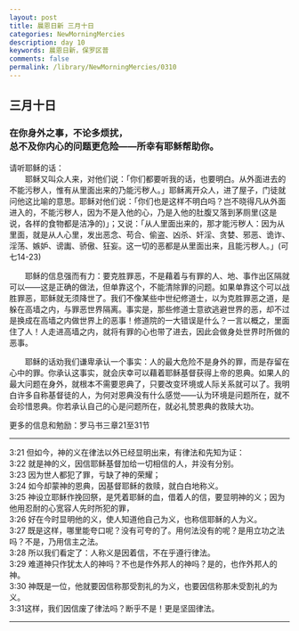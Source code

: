 ```yaml
---
layout: post
title: 晨恩日新 三月十日
categories: NewMorningMercies
description: day 10
keywords: 晨恩日新，保罗区普
comments: false
permalink: /library/NewMorningMercies/0310
---
```


## 三月十日

### 在你身外之事，不论多烦扰， <br> 总不及你内心的问题更危险——所幸有耶稣帮助你。


请听耶稣的话：<br>
&emsp;&emsp;耶稣又叫众人来，对他们说：「你们都要听我的话，也要明白。从外面进去的不能污秽人，惟有从里面出来的乃能污秽人。」耶稣离开众人，进了屋子，门徒就问他这比喻的意思。耶稣对他们说：「你们也是这样不明白吗？岂不晓得凡从外面进入的，不能污秽人，因为不是入他的心，乃是入他的肚腹又落到茅厕里(这是说，各样的食物都是洁净的)」；又说：「从人里面出来的，那才能污秽人：因为从里面，就是从人心里，发出恶念、苟合、偷盗、凶杀、奸淫、贪婪、邪恶、诡诈、淫荡、嫉妒、谤讟、骄傲、狂妄。这一切的恶都是从里面出来，且能污秽人。」(可七14-23)<br>

&emsp;&emsp;耶稣的信息强而有力：要克胜罪恶，不是藉着与有罪的人、地、事作出区隔就可以——这是正确的做法，但单靠这个，不能清除罪的问题。如果单靠这个可以战胜罪恶，耶稣就无须降世了。我们不像某些中世纪修道士，以为克胜罪恶之道，是躲在高墙之内，与罪恶世界隔离。事实是，那些修道士意欲逃避世界的恶，却不过是换成在高墙之内做世界上的恶事！修道院的一大错误是什么？一言以概之，里面住了人！人走进高墙之内，就将有罪的心也带了进去，因此会做身处世界时所做的恶事。<br>

&emsp;&emsp;耶稣的话劝我们谦卑承认一个事实：人的最大危险不是身外的罪，而是存留在心中的罪。你承认这事实，就会庆幸可以藉着耶稣基督获得上帝的恩典。如果人的最大问题在身外，就根本不需要恩典了，只要改变环境或人际关系就可以了。我明白许多自称基督徒的人，为何对恩典没有什么感觉——认为环境是问题所在，就不会珍惜恩典。你若承认自己的心是问题所在，就必礼赞恩典的救赎大功。<br>

更多的信息和勉励：罗马书三章21至31节

***

3:21 但如今，神的义在律法以外已经显明出来，有律法和先知为证：<br>
3:22 就是神的义，因信耶稣基督加给一切相信的人，并没有分别。<br>
3:23 因为世人都犯了罪，亏缺了神的荣耀；<br>
3:24 如今却蒙神的恩典，因基督耶稣的救赎，就白白地称义。<br>
3:25 神设立耶稣作挽回祭，是凭着耶稣的血，借着人的信，要显明神的义；因为他用忍耐的心宽容人先时所犯的罪，<br>
3:26 好在今时显明他的义，使人知道他自己为义，也称信耶稣的人为义。<br>
3:27 既是这样，哪里能夸口呢？没有可夸的了。用何法没有的呢？是用立功之法吗？不是，乃用信主之法。<br>
3:28 所以我们看定了：人称义是因着信，不在乎遵行律法。<br>
3:29 难道神只作犹太人的神吗？不也是作外邦人的神吗？是的，也作外邦人的神。<br>
3:30 神既是一位，他就要因信称那受割礼的为义，也要因信称那未受割礼的为义。<br>
3:31这样，我们因信废了律法吗？断乎不是！更是坚固律法。<br>

***